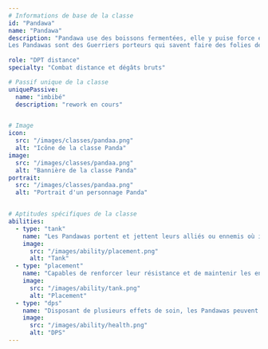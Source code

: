 ```yaml
---
# Informations de base de la classe
id: "Pandawa"
name: "Pandawa"
description: "Pandawa use des boissons fermentées, elle y puise force et philosophie.
Les Pandawas sont des Guerriers porteurs qui savent faire des folies de leurs corps ! Ils pourront même en faire avec le corps des autres."
  
role: "DPT distance"
specialty: "Combat distance et dégâts bruts"

# Passif unique de la classe
uniquePassive:
  name: "imbibé"
  description: "rework en cours"


# Image
icon:
  src: "/images/classes/pandaa.png"
  alt: "Icône de la classe Panda"
image:
  src: "/images/classes/pandaa.png"
  alt: "Bannière de la classe Panda"
portrait:
  src: "/images/classes/pandaa.png"
  alt: "Portrait d'un personnage Panda"


# Aptitudes spécifiques de la classe
abilities:
  - type: "tank"
    name: "Les Pandawas portent et jettent leurs alliés ou ennemis où ils le veulent sur le terrain. Ils disposent également d’un Tonneau à plusieurs fonctions, dont celle de donner des effets de zone à leurs sorts"
    image:
      src: "/images/ability/placement.png"
      alt: "Tank"
  - type: "placement"
    name: "Capables de renforcer leur résistance et de maintenir les ennemis au contact, les Pandawas peuvent adopter un style défensif"
    image:
      src: "/images/ability/tank.png"
      alt: "Placement" 
  - type: "dps"
    name: "Disposant de plusieurs effets de soin, les Pandawas peuvent aussi les augmenter par l’utilisation de leur Tonneau"
    image:
      src: "/images/ability/health.png"
      alt: "DPS"
---
```

